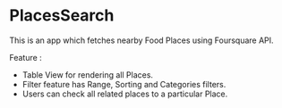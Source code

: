 # PlacesSearch

This is an app which fetches nearby Food Places using Foursquare API.

Feature :
- Table View for rendering all Places.
- Filter feature has Range, Sorting and Categories filters.
- Users can check all related places to a particular Place.

